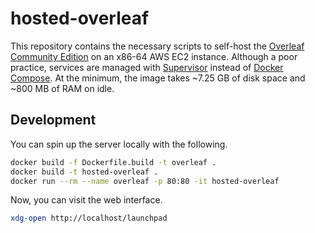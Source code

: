 # hosted-overleaf

This repository contains the necessary scripts to self-host the [Overleaf Community Edition](https://github.com/overleaf/toolkit/) on an x86-64 AWS EC2 instance. Although a poor practice, services are managed with [Supervisor](http://supervisord.org/) instead of [Docker Compose](https://docs.docker.com/compose/). At the minimum, the image takes ~7.25 GB of disk space and ~800 MB of RAM on idle.

## Development

You can spin up the server locally with the following.

```bash
docker build -f Dockerfile.build -t overleaf .
docker build -t hosted-overleaf .
docker run --rm --name overleaf -p 80:80 -it hosted-overleaf
```

Now, you can visit the web interface.

```bash
xdg-open http://localhost/launchpad
```
